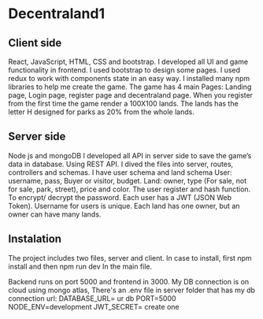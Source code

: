# Decentraland1
## Client side
React, JavaScript, HTML, CSS and bootstrap.
I developed all UI and game functionality in frontend. 
I used bootstrap to design some pages.
I used redux to work with components state in an easy way.
I installed many npm libraries to help me create the game.
The game has 4 main Pages: Landing page, Login page, register page and decentraland page. When you register from the first time the game render a 100X100 lands. The lands has the letter H designed for parks as 20% from the whole lands.


## Server side
Node js and mongoDB
I developed all API in server side to save the game’s data in database. Using REST API.
I dived the files into server, routes, controllers and schemas.
I have user schema and land schema
      User: username, pass, Buyer or visitor, budget.
      Land: owner, type (For sale, not for sale, park, street), price and color.
The user register and hash function. To encrypt/ decrypt the password.
Each user has a JWT (JSON Web Token). 
Username for users is unique.
Each land has one owner, but an owner can have many lands.

## Instalation
The project includes two files, server and client. In case to install, first npm install and then npm run dev In the main file.

Backend runs on port 5000 and frontend in 3000.
My DB connection is on cloud using mongo atlas, There's an .env file in server folder that has my db connection url:
DATABASE_URL= ur db
PORT=5000
NODE_ENV=development
JWT_SECRET= create one
